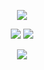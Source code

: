 <p align="center">
  <a href="https://github.com/xenos1337">
    <img src="https://discord.c99.nl/widget/theme-4/810254793406808135.png"/>
     </a>
</p>

<p align="center">
  <tr>
    <td align="center" style="padding=0;width=50%;">
      <img src="https://github-readme-stats.vercel.app/api/?username=xenos1337&title_color=4E5D94&text_color=9f9f9f&show_icons=true&bg_color=00000000&hide_border=true&icon_color=4E5D94&hide_title=true&count_private=true&include_all_commits=true&enable_animations=true" />
    </td>
        <td align="center" style="padding=0;width=50%;">
      <img src="https://github-readme-stats.vercel.app/api/top-langs/?username=xenos1337&title_color=4E5D94&text_color=9f9f9f&show_icons=true&bg_color=00000000&hide_border=true&icon_color=4E5D94&hide_title=true&count_private=true&enable_animations=true" />
    </td>
  </tr>
</p>

<p align="center">
  <img src="https://i.imgur.com/L1mynAj.png"/>
</p>
